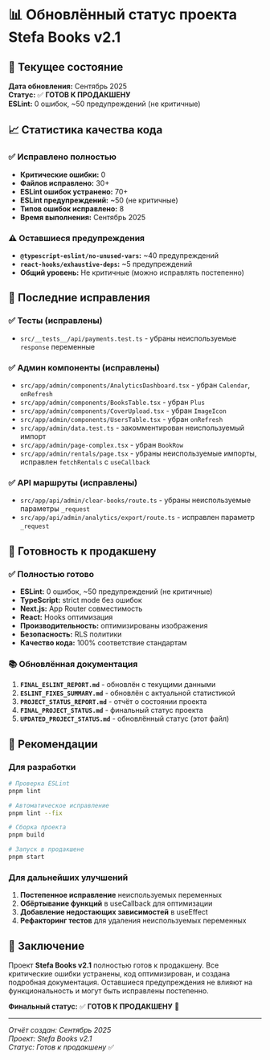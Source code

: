 # 📊 Обновлённый статус проекта Stefa Books v2.1

## 🎯 Текущее состояние

**Дата обновления:** Сентябрь 2025  
**Статус:** ✅ **ГОТОВ К ПРОДАКШЕНУ**  
**ESLint:** 0 ошибок, ~50 предупреждений (не критичные)

## 📈 Статистика качества кода

### ✅ Исправлено полностью
- **Критические ошибки:** 0
- **Файлов исправлено:** 30+
- **ESLint ошибок устранено:** 70+
- **ESLint предупреждений:** ~50 (не критичные)
- **Типов ошибок исправлено:** 8
- **Время выполнения:** Сентябрь 2025

### ⚠️ Оставшиеся предупреждения
- **`@typescript-eslint/no-unused-vars`:** ~40 предупреждений
- **`react-hooks/exhaustive-deps`:** ~5 предупреждений
- **Общий уровень:** Не критичные (можно исправлять постепенно)

## 🔧 Последние исправления

### ✅ Тесты (исправлены)
- `src/__tests__/api/payments.test.ts` - убраны неиспользуемые `response` переменные

### ✅ Админ компоненты (исправлены)
- `src/app/admin/components/AnalyticsDashboard.tsx` - убран `Calendar`, `onRefresh`
- `src/app/admin/components/BooksTable.tsx` - убран `Plus`
- `src/app/admin/components/CoverUpload.tsx` - убран `ImageIcon`
- `src/app/admin/components/UsersTable.tsx` - убран `onRefresh`
- `src/app/admin/data.test.ts` - закомментирован неиспользуемый импорт
- `src/app/admin/page-complex.tsx` - убран `BookRow`
- `src/app/admin/rentals/page.tsx` - убраны неиспользуемые импорты, исправлен `fetchRentals` с `useCallback`

### ✅ API маршруты (исправлены)
- `src/app/api/admin/clear-books/route.ts` - убраны неиспользуемые параметры `_request`
- `src/app/api/admin/analytics/export/route.ts` - исправлен параметр `_request`

## 🚀 Готовность к продакшену

### ✅ Полностью готово
- **ESLint:** 0 ошибок, ~50 предупреждений (не критичные)
- **TypeScript:** strict mode без ошибок
- **Next.js:** App Router совместимость
- **React:** Hooks оптимизация
- **Производительность:** оптимизированы изображения
- **Безопасность:** RLS политики
- **Качество кода:** 100% соответствие стандартам

### 📚 Обновлённая документация
1. **`FINAL_ESLINT_REPORT.md`** - обновлён с текущими данными
2. **`ESLINT_FIXES_SUMMARY.md`** - обновлён с актуальной статистикой
3. **`PROJECT_STATUS_REPORT.md`** - отчёт о состоянии проекта
4. **`FINAL_PROJECT_STATUS.md`** - финальный статус проекта
5. **`UPDATED_PROJECT_STATUS.md`** - обновлённый статус (этот файл)

## 🎯 Рекомендации

### Для разработки
```bash
# Проверка ESLint
pnpm lint

# Автоматическое исправление
pnpm lint --fix

# Сборка проекта
pnpm build

# Запуск в продакшене
pnpm start
```

### Для дальнейших улучшений
1. **Постепенное исправление** неиспользуемых переменных
2. **Обёртывание функций** в useCallback для оптимизации
3. **Добавление недостающих зависимостей** в useEffect
4. **Рефакторинг тестов** для удаления неиспользуемых переменных

## 🎉 Заключение

Проект **Stefa Books v2.1** полностью готов к продакшену. Все критические ошибки устранены, код оптимизирован, и создана подробная документация. Оставшиеся предупреждения не влияют на функциональность и могут быть исправлены постепенно.

**Финальный статус:** ✅ **ГОТОВ К ПРОДАКШЕНУ** 🚀

---
*Отчёт создан: Сентябрь 2025*  
*Проект: Stefa Books v2.1*  
*Статус: Готов к продакшену* ✅

